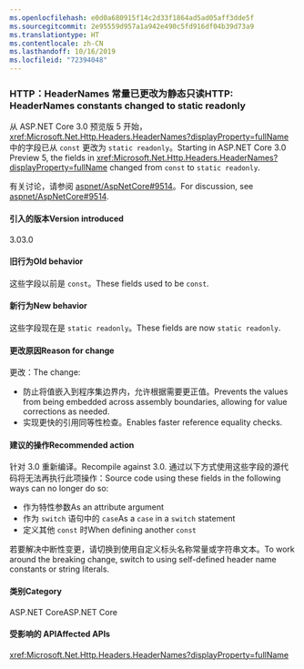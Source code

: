 ```yaml
---
ms.openlocfilehash: e0d0a680915f14c2d33f1864ad5ad05aff3dde5f
ms.sourcegitcommit: 2e95559d957a1a942e490c5fd916df04b39d73a9
ms.translationtype: HT
ms.contentlocale: zh-CN
ms.lasthandoff: 10/16/2019
ms.locfileid: "72394048"
---
```

### <a name="http-headernames-constants-changed-to-static-readonly"></a><span data-ttu-id="4c3e9-101">HTTP：HeaderNames 常量已更改为静态只读</span><span class="sxs-lookup"><span data-stu-id="4c3e9-101">HTTP: HeaderNames constants changed to static readonly</span></span>

<span data-ttu-id="4c3e9-102">从 ASP.NET Core 3.0 预览版 5 开始，<xref:Microsoft.Net.Http.Headers.HeaderNames?displayProperty=fullName> 中的字段已从 `const` 更改为 `static readonly`。</span><span class="sxs-lookup"><span data-stu-id="4c3e9-102">Starting in ASP.NET Core 3.0 Preview 5, the fields in <xref:Microsoft.Net.Http.Headers.HeaderNames?displayProperty=fullName> changed from `const` to `static readonly`.</span></span>

<span data-ttu-id="4c3e9-103">有关讨论，请参阅 [aspnet/AspNetCore#9514](https://github.com/aspnet/AspNetCore/issues/9514)。</span><span class="sxs-lookup"><span data-stu-id="4c3e9-103">For discussion, see [aspnet/AspNetCore#9514](https://github.com/aspnet/AspNetCore/issues/9514).</span></span>

#### <a name="version-introduced"></a><span data-ttu-id="4c3e9-104">引入的版本</span><span class="sxs-lookup"><span data-stu-id="4c3e9-104">Version introduced</span></span>

<span data-ttu-id="4c3e9-105">3.0</span><span class="sxs-lookup"><span data-stu-id="4c3e9-105">3.0</span></span>

#### <a name="old-behavior"></a><span data-ttu-id="4c3e9-106">旧行为</span><span class="sxs-lookup"><span data-stu-id="4c3e9-106">Old behavior</span></span>

<span data-ttu-id="4c3e9-107">这些字段以前是 `const`。</span><span class="sxs-lookup"><span data-stu-id="4c3e9-107">These fields used to be `const`.</span></span>

#### <a name="new-behavior"></a><span data-ttu-id="4c3e9-108">新行为</span><span class="sxs-lookup"><span data-stu-id="4c3e9-108">New behavior</span></span>

<span data-ttu-id="4c3e9-109">这些字段现在是 `static readonly`。</span><span class="sxs-lookup"><span data-stu-id="4c3e9-109">These fields are now `static readonly`.</span></span>

#### <a name="reason-for-change"></a><span data-ttu-id="4c3e9-110">更改原因</span><span class="sxs-lookup"><span data-stu-id="4c3e9-110">Reason for change</span></span>

<span data-ttu-id="4c3e9-111">更改：</span><span class="sxs-lookup"><span data-stu-id="4c3e9-111">The change:</span></span>

* <span data-ttu-id="4c3e9-112">防止将值嵌入到程序集边界内，允许根据需要更正值。</span><span class="sxs-lookup"><span data-stu-id="4c3e9-112">Prevents the values from being embedded across assembly boundaries, allowing for value corrections as needed.</span></span>
* <span data-ttu-id="4c3e9-113">实现更快的引用同等性检查。</span><span class="sxs-lookup"><span data-stu-id="4c3e9-113">Enables faster reference equality checks.</span></span>

#### <a name="recommended-action"></a><span data-ttu-id="4c3e9-114">建议的操作</span><span class="sxs-lookup"><span data-stu-id="4c3e9-114">Recommended action</span></span>

<span data-ttu-id="4c3e9-115">针对 3.0 重新编译。</span><span class="sxs-lookup"><span data-stu-id="4c3e9-115">Recompile against 3.0.</span></span> <span data-ttu-id="4c3e9-116">通过以下方式使用这些字段的源代码将无法再执行此项操作：</span><span class="sxs-lookup"><span data-stu-id="4c3e9-116">Source code using these fields in the following ways can no longer do so:</span></span>

* <span data-ttu-id="4c3e9-117">作为特性参数</span><span class="sxs-lookup"><span data-stu-id="4c3e9-117">As an attribute argument</span></span>
* <span data-ttu-id="4c3e9-118">作为 `switch` 语句中的 `case`</span><span class="sxs-lookup"><span data-stu-id="4c3e9-118">As a `case` in a `switch` statement</span></span>
* <span data-ttu-id="4c3e9-119">定义其他 `const` 时</span><span class="sxs-lookup"><span data-stu-id="4c3e9-119">When defining another `const`</span></span>

<span data-ttu-id="4c3e9-120">若要解决中断性变更，请切换到使用自定义标头名称常量或字符串文本。</span><span class="sxs-lookup"><span data-stu-id="4c3e9-120">To work around the breaking change, switch to using self-defined header name constants or string literals.</span></span>

#### <a name="category"></a><span data-ttu-id="4c3e9-121">类别</span><span class="sxs-lookup"><span data-stu-id="4c3e9-121">Category</span></span>

<span data-ttu-id="4c3e9-122">ASP.NET Core</span><span class="sxs-lookup"><span data-stu-id="4c3e9-122">ASP.NET Core</span></span>

#### <a name="affected-apis"></a><span data-ttu-id="4c3e9-123">受影响的 API</span><span class="sxs-lookup"><span data-stu-id="4c3e9-123">Affected APIs</span></span>

<xref:Microsoft.Net.Http.Headers.HeaderNames?displayProperty=fullName>

<!-- 

#### Affected APIs

`T:Microsoft.Net.Http.Headers.HeaderNames`

-->
